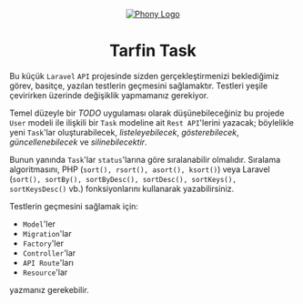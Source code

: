 <div align="center">

[![Phony Logo](https://avatars0.githubusercontent.com/u/53333940?s=200&v=4)](https://github.com/tarfin-labs/task)

# Tarfin Task

</div>

Bu küçük `Laravel` `API` projesinde sizden gerçekleştirmenizi beklediğimiz görev, basitçe, yazılan testlerin geçmesini sağlamaktır. Testleri yeşile çevirirken üzerinde değişiklik yapmamanız gerekiyor.

Temel düzeyle bir *TODO* uygulaması olarak düşünebileceğiniz bu projede `User` modeli ile ilişkili bir `Task` modeline ait `Rest API`'lerini yazacak; böylelikle yeni `Task`'lar oluşturabilecek, *listeleyebilecek*, *gösterebilecek*, *güncellenebilecek* ve *silinebilecektir*. 

Bunun yanında `Task`'lar `status`'larına göre sıralanabilir olmalıdır. Sıralama algoritmasını, PHP (`sort(), rsort(), asort(), ksort()`) veya Laravel (`sort(), sortBy(), sortByDesc(), sortDesc(), sortKeys(), sortKeysDesc()` vb.) fonksiyonlarını kullanarak yazabilirsiniz.


Testlerin geçmesini sağlamak için:

- `Model`'ler
- `Migration`'lar
- `Factory`'ler
- `Controller`'lar
- `API Route`'ları
- `Resource`'lar

yazmanız gerekebilir.
